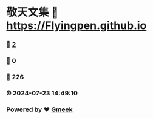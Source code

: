 # 敬天文集 :link: https://Flyingpen.github.io 
### :page_facing_up: [2](https://Flyingpen.github.io/tag.html) 
### :speech_balloon: 0 
### :hibiscus: 226 
### :alarm_clock: 2024-07-23 14:49:10 
### Powered by :heart: [Gmeek](https://github.com/Meekdai/Gmeek)
